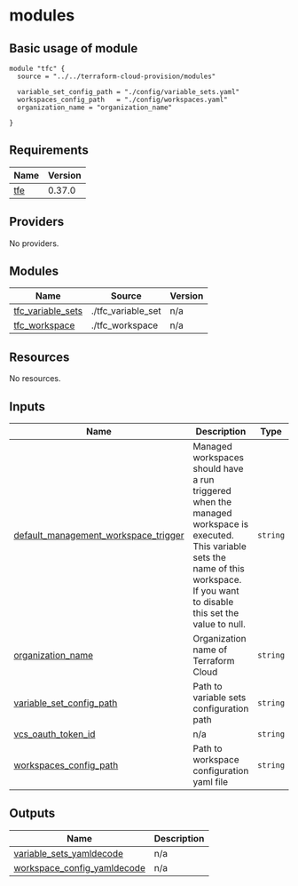 # modules

## Basic usage of module
```
module "tfc" {
  source = "../../terraform-cloud-provision/modules"

  variable_set_config_path = "./config/variable_sets.yaml"
  workspaces_config_path   = "./config/workspaces.yaml"
  organization_name = "organization_name"

}
```

<!-- BEGINNING OF PRE-COMMIT-TERRAFORM DOCS HOOK -->
## Requirements

| Name | Version |
|------|---------|
| <a name="requirement_tfe"></a> [tfe](#requirement\_tfe) | 0.37.0 |

## Providers

No providers.

## Modules

| Name | Source | Version |
|------|--------|---------|
| <a name="module_tfc_variable_sets"></a> [tfc\_variable\_sets](#module\_tfc\_variable\_sets) | ./tfc_variable_set | n/a |
| <a name="module_tfc_workspace"></a> [tfc\_workspace](#module\_tfc\_workspace) | ./tfc_workspace | n/a |

## Resources

No resources.

## Inputs

| Name | Description | Type | Default | Required |
|------|-------------|------|---------|:--------:|
| <a name="input_default_management_workspace_trigger"></a> [default\_management\_workspace\_trigger](#input\_default\_management\_workspace\_trigger) | Managed workspaces should have a run triggered when the managed workspace is executed. This variable sets the name of this workspace. If you want to disable this set the value to null. | `string` | `null` | no |
| <a name="input_organization_name"></a> [organization\_name](#input\_organization\_name) | Organization name of Terraform Cloud | `string` | n/a | yes |
| <a name="input_variable_set_config_path"></a> [variable\_set\_config\_path](#input\_variable\_set\_config\_path) | Path to variable sets configuration path | `string` | n/a | yes |
| <a name="input_vcs_oauth_token_id"></a> [vcs\_oauth\_token\_id](#input\_vcs\_oauth\_token\_id) | n/a | `string` | `null` | no |
| <a name="input_workspaces_config_path"></a> [workspaces\_config\_path](#input\_workspaces\_config\_path) | Path to workspace configuration yaml file | `string` | n/a | yes |

## Outputs

| Name | Description |
|------|-------------|
| <a name="output_variable_sets_yamldecode"></a> [variable\_sets\_yamldecode](#output\_variable\_sets\_yamldecode) | n/a |
| <a name="output_workspace_config_yamldecode"></a> [workspace\_config\_yamldecode](#output\_workspace\_config\_yamldecode) | n/a |
<!-- END OF PRE-COMMIT-TERRAFORM DOCS HOOK -->
